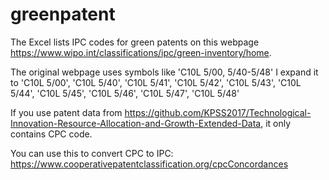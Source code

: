 # greenpatent
The Excel lists IPC codes for green patents on this webpage https://www.wipo.int/classifications/ipc/green-inventory/home.

The original webpage uses symbols like 'C10L 5/00, 5/40-5/48'
I expand it to 'C10L 5/00', 'C10L 5/40', 'C10L 5/41', 'C10L 5/42', 'C10L 5/43', 'C10L 5/44', 'C10L 5/45', 'C10L 5/46', 'C10L 5/47', 'C10L 5/48'

If you use patent data from https://github.com/KPSS2017/Technological-Innovation-Resource-Allocation-and-Growth-Extended-Data, it only contains CPC code.

You can use this to convert CPC to IPC: https://www.cooperativepatentclassification.org/cpcConcordances 
